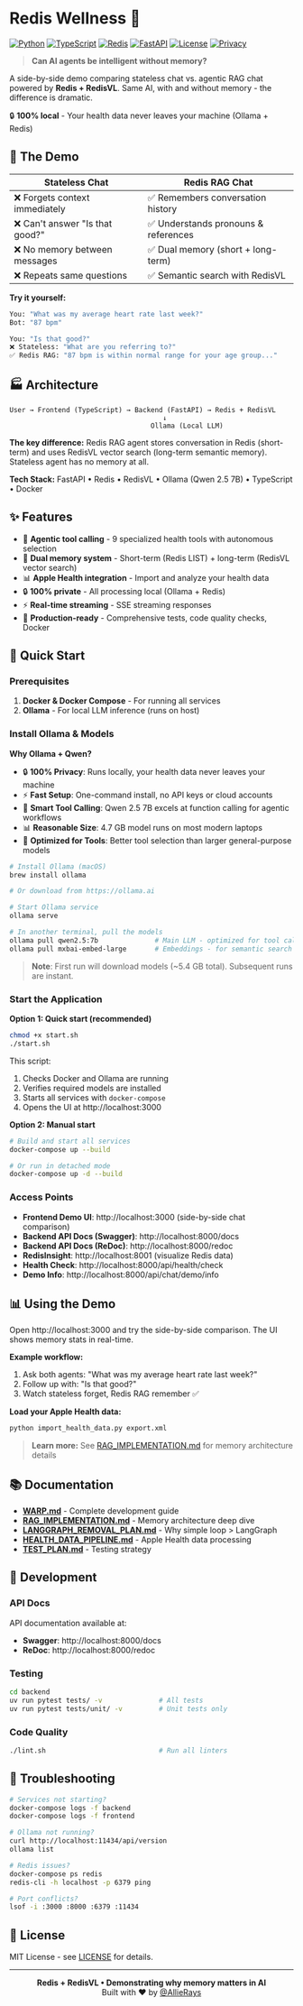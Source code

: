 # Redis Wellness 🏥

[![Python](https://img.shields.io/badge/python-3.11+-blue.svg)](https://www.python.org/downloads/)
[![TypeScript](https://img.shields.io/badge/typescript-5.6+-blue.svg)](https://www.typescriptlang.org/)
[![Redis](https://img.shields.io/badge/redis-7.0+-red.svg)](https://redis.io/)
[![FastAPI](https://img.shields.io/badge/fastapi-0.115+-green.svg)](https://fastapi.tiangolo.com/)
[![License](https://img.shields.io/badge/license-MIT-blue.svg)](LICENSE)
[![Privacy](https://img.shields.io/badge/privacy-100%25%20local-success.svg)](#-privacy)

> **Can AI agents be intelligent without memory?**

A side-by-side demo comparing stateless chat vs. agentic RAG chat powered by **Redis + RedisVL**. Same AI, with and without memory - the difference is dramatic.

🔒 **100% local** - Your health data never leaves your machine (Ollama + Redis)

## 🎯 The Demo

| Stateless Chat | Redis RAG Chat |
|----------------|----------------|
| ❌ Forgets context immediately | ✅ Remembers conversation history |
| ❌ Can't answer "Is that good?" | ✅ Understands pronouns & references |
| ❌ No memory between messages | ✅ Dual memory (short + long-term) |
| ❌ Repeats same questions | ✅ Semantic search with RedisVL |

**Try it yourself:**
```bash
You: "What was my average heart rate last week?"
Bot: "87 bpm"

You: "Is that good?"
❌ Stateless: "What are you referring to?"
✅ Redis RAG: "87 bpm is within normal range for your age group..."
```

## 🏭 Architecture

```
User → Frontend (TypeScript) → Backend (FastAPI) → Redis + RedisVL
                                      ↓
                                   Ollama (Local LLM)
```

**The key difference:** Redis RAG agent stores conversation in Redis (short-term) and uses RedisVL vector search (long-term semantic memory). Stateless agent has no memory at all.

**Tech Stack:** FastAPI • Redis • RedisVL • Ollama (Qwen 2.5 7B) • TypeScript • Docker

## ✨ Features

- 🤖 **Agentic tool calling** - 9 specialized health tools with autonomous selection
- 🧠 **Dual memory system** - Short-term (Redis LIST) + long-term (RedisVL vector search)
- 📊 **Apple Health integration** - Import and analyze your health data
- 🔒 **100% private** - All processing local (Ollama + Redis)
- ⚡ **Real-time streaming** - SSE streaming responses
- 🧪 **Production-ready** - Comprehensive tests, code quality checks, Docker

## 🚀 Quick Start

### Prerequisites

1. **Docker & Docker Compose** - For running all services
2. **Ollama** - For local LLM inference (runs on host)

### Install Ollama & Models

**Why Ollama + Qwen?**
- 🔒 **100% Privacy**: Runs locally, your health data never leaves your machine
- ⚡ **Fast Setup**: One-command install, no API keys or cloud accounts
- 🧠 **Smart Tool Calling**: Qwen 2.5 7B excels at function calling for agentic workflows
- 📊 **Reasonable Size**: 4.7 GB model runs on most modern laptops
- 🎯 **Optimized for Tools**: Better tool selection than larger general-purpose models

```bash
# Install Ollama (macOS)
brew install ollama

# Or download from https://ollama.ai

# Start Ollama service
ollama serve

# In another terminal, pull the models
ollama pull qwen2.5:7b              # Main LLM - optimized for tool calling (4.7 GB)
ollama pull mxbai-embed-large       # Embeddings - for semantic search (669 MB)
```

> **Note**: First run will download models (~5.4 GB total). Subsequent runs are instant.

### Start the Application

**Option 1: Quick start (recommended)**

```bash
chmod +x start.sh
./start.sh
```

This script:
1. Checks Docker and Ollama are running
2. Verifies required models are installed
3. Starts all services with `docker-compose`
4. Opens the UI at http://localhost:3000

**Option 2: Manual start**

```bash
# Build and start all services
docker-compose up --build

# Or run in detached mode
docker-compose up -d --build
```

### Access Points

- **Frontend Demo UI**: http://localhost:3000 (side-by-side chat comparison)
- **Backend API Docs (Swagger)**: http://localhost:8000/docs
- **Backend API Docs (ReDoc)**: http://localhost:8000/redoc
- **RedisInsight**: http://localhost:8001 (visualize Redis data)
- **Health Check**: http://localhost:8000/api/health/check
- **Demo Info**: http://localhost:8000/api/chat/demo/info

## 📊 Using the Demo

Open http://localhost:3000 and try the side-by-side comparison. The UI shows memory stats in real-time.

**Example workflow:**
1. Ask both agents: "What was my average heart rate last week?"
2. Follow up with: "Is that good?"
3. Watch stateless forget, Redis RAG remember ✅

**Load your Apple Health data:**
```bash
python import_health_data.py export.xml
```

> **Learn more:** See [RAG_IMPLEMENTATION.md](./docs/RAG_IMPLEMENTATION.md) for memory architecture details

## 📚 Documentation

- **[WARP.md](./WARP.md)** - Complete development guide
- **[RAG_IMPLEMENTATION.md](./docs/RAG_IMPLEMENTATION.md)** - Memory architecture deep dive
- **[LANGGRAPH_REMOVAL_PLAN.md](./docs/LANGGRAPH_REMOVAL_PLAN.md)** - Why simple loop > LangGraph
- **[HEALTH_DATA_PIPELINE.md](./docs/HEALTH_DATA_PIPELINE.md)** - Apple Health data processing
- **[TEST_PLAN.md](./backend/TEST_PLAN.md)** - Testing strategy

## 🔧 Development

### API Docs

API documentation available at:
- **Swagger**: http://localhost:8000/docs
- **ReDoc**: http://localhost:8000/redoc

### Testing

```bash
cd backend
uv run pytest tests/ -v              # All tests
uv run pytest tests/unit/ -v         # Unit tests only
```

### Code Quality

```bash
./lint.sh                            # Run all linters
```


## 🐛 Troubleshooting

```bash
# Services not starting?
docker-compose logs -f backend
docker-compose logs -f frontend

# Ollama not running?
curl http://localhost:11434/api/version
ollama list

# Redis issues?
docker-compose ps redis
redis-cli -h localhost -p 6379 ping

# Port conflicts?
lsof -i :3000 :8000 :6379 :11434
```

## 📄 License

MIT License - see [LICENSE](LICENSE) for details.

---

<p align="center">
  <strong>Redis + RedisVL • Demonstrating why memory matters in AI</strong><br>
  Built with ❤️ by <a href="https://github.com/AllieRays">@AllieRays</a>
</p>

